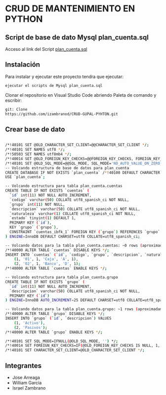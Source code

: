 # CRUD DE MANTENIMIENTO EN PYTHON
## Script de base de dato Mysql plan_cuenta.sql
Acceso al link del Script [plan_cuenta.sql](plan_cuenta.sql)
## Instalación
Para instalar y ejecutar este proyecto tendra que ejecutar:
```bash
ejecutar el scripts de Mysql plan_cuenta.sql
```
Clonar el repositorio en Visual Studio Code abriendo Paleta de comando y escribir:
```bash
git: Clone
https://github.com/izambranod/CRUD-GUPAL-PYHTON.git
```
## Crear base de dato
```bash

/*!40101 SET @OLD_CHARACTER_SET_CLIENT=@@CHARACTER_SET_CLIENT */;
/*!40101 SET NAMES utf8 */;
/*!50503 SET NAMES utf8mb4 */;
/*!40014 SET @OLD_FOREIGN_KEY_CHECKS=@@FOREIGN_KEY_CHECKS, FOREIGN_KEY_CHECKS=0 */;
/*!40101 SET @OLD_SQL_MODE=@@SQL_MODE, SQL_MODE='NO_AUTO_VALUE_ON_ZERO' */;
-- Volcando estructura de base de datos para plan_cuenta
CREATE DATABASE IF NOT EXISTS `plan_cuenta` /*!40100 DEFAULT CHARACTER SET utf8 COLLATE utf8_spanish_ci */;
USE `plan_cuenta`;

-- Volcando estructura para tabla plan_cuenta.cuentas
CREATE TABLE IF NOT EXISTS `cuentas` (
  `id` int(11) NOT NULL AUTO_INCREMENT,
  `codigo` varchar(50) COLLATE utf8_spanish_ci NOT NULL,
  `grupo` int(11) NOT NULL,
  `descripcion` varchar(50) COLLATE utf8_spanish_ci NOT NULL,
  `naturaleza` varchar(1) COLLATE utf8_spanish_ci NOT NULL,
  `estado` tinyint(1) DEFAULT 1,
  PRIMARY KEY (`id`),
  KEY `grupo` (`grupo`),
  CONSTRAINT `cuentas_ibfk_1` FOREIGN KEY (`grupo`) REFERENCES `grupo` (`id`)
) ENGINE=InnoDB DEFAULT CHARSET=utf8 COLLATE=utf8_spanish_ci;

-- Volcando datos para la tabla plan_cuenta.cuentas: ~0 rows (aproximadamente)
/*!40000 ALTER TABLE `cuentas` DISABLE KEYS */;
INSERT INTO `cuentas` (`id`, `codigo`, `grupo`, `descripcion`, `naturaleza`, `estado`) VALUES
	(1, '01', 1, 'Caja', 'A', 1),
	(2, '02', 1, 'Banco', 'D', 1);
/*!40000 ALTER TABLE `cuentas` ENABLE KEYS */;

-- Volcando estructura para tabla plan_cuenta.grupo
CREATE TABLE IF NOT EXISTS `grupo` (
  `id` int(11) NOT NULL AUTO_INCREMENT,
  `descripcion` varchar(50) COLLATE utf8_spanish_ci NOT NULL,
  PRIMARY KEY (`id`)
) ENGINE=InnoDB AUTO_INCREMENT=25 DEFAULT CHARSET=utf8 COLLATE=utf8_spanish_ci;

-- Volcando datos para la tabla plan_cuenta.grupo: ~1 rows (aproximadamente)
/*!40000 ALTER TABLE `grupo` DISABLE KEYS */;
INSERT INTO `grupo` (`id`, `descripcion`) VALUES
	(1, 'Activo'),
	(2, 'Pasivos');
/*!40000 ALTER TABLE `grupo` ENABLE KEYS */;

/*!40101 SET SQL_MODE=IFNULL(@OLD_SQL_MODE, '') */;
/*!40014 SET FOREIGN_KEY_CHECKS=IF(@OLD_FOREIGN_KEY_CHECKS IS NULL, 1, @OLD_FOREIGN_KEY_CHECKS) */;
/*!40101 SET CHARACTER_SET_CLIENT=@OLD_CHARACTER_SET_CLIENT */;

```
## Integrantes
* Jose Arreaga
* William Garcia
* Israel Zambrano
